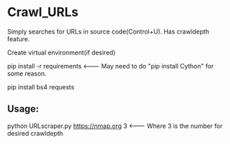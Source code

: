 # Crawl_URLs
Simply searches for URLs in source code(Control+U). Has crawldepth feature.




Create virtual environment(if desired)

pip install -r requirements     <--- May need to do "pip install Cython" for some reason.

pip install bs4 requests




Usage:
------
python URLscraper.py https://nmap.org 3     <--- Where 3 is the number for desired crawldepth
